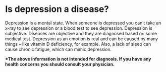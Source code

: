 # Is depression a disease?

Depression is a mental state. When someone is depressed you can’t take an x-ray to see depression or a blood test to see depression. Depression is subjective. Diseases are objective and they are diagnosed based on some medical test. Depression as an emotion is real and can be caused by many things – like vitamin D deficiency, for example. Also, a lack of sleep can cause chronic fatigue, which can mimic depression.

**\*The above information is not intended for diagnosis. If you have any health concerns you should consult your physician.**